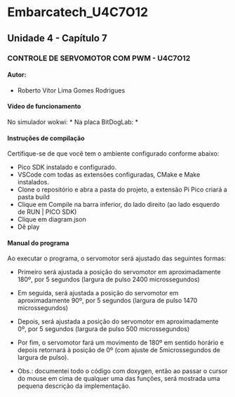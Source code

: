 # Embarcatech_U4C7O12
## Unidade 4 - Capítulo 7  
### CONTROLE DE SERVOMOTOR COM PWM - U4C7O12 
#### Autor:
* Roberto Vítor Lima Gomes Rodrigues

#### Vídeo de funcionamento
No simulador wokwi:
* 
Na placa BitDogLab:
* 

#### Instruções de compilação
Certifique-se de que você tem o ambiente configurado conforme abaixo:
* Pico SDK instalado e configurado.
* VSCode com todas as extensões configuradas, CMake e Make instalados.
* Clone o repositório e abra a pasta do projeto, a extensão Pi Pico criará a pasta build
* Clique em Compile na barra inferior, do lado direito (ao lado esquerdo de RUN | PICO SDK)
* Clique em diagram.json
* Dê play

#### Manual do programa
Ao executar o programa, o servomotor será ajustado das seguintes formas:
* Primeiro será ajustada a posição do servomotor em aproximadamente 180º, por 5 segundos (largura de pulso 2400 microssegundos)
* Em seguida, será ajustada a posição do servomotor em aproximadamente 90º, por 5 segundos (largura de pulso 1470 microssegundos)
* Depois, será ajustada a posição do servomotor em aproximadamente 0º, por 5 segundos (largura de pulso 500 microssegundos)
* Por fim, o servomotor fará um movimento de 180º em sentido horário e depois retornará à posição de 0º (com ajuste de 5microssegundos de largura de pulso).

* Obs.: documentei todo o código com doxygen, então ao passar o cursor do mouse em cima de qualquer uma das funções, será mostrada uma pequena descrição da implementação.
